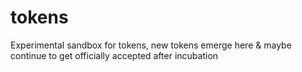 # tokens
Experimental sandbox for tokens, new tokens emerge here &amp; maybe continue to get officially accepted after incubation
